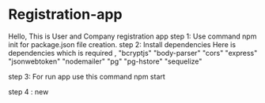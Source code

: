 # Registration-app
Hello, This is User and Company registration app 
step 1: Use command npm init for package.json file creation.
step 2: Install dependencies 
        Here is dependencies which is required ,
        "bcryptjs"
        "body-parser"
        "cors"
        "express"
        "jsonwebtoken"
        "nodemailer"
        "pg"
        "pg-hstore"
        "sequelize"
    
step 3: For run app use this command
        npm start

step 4 : new 